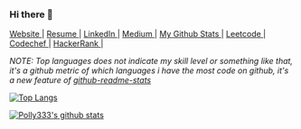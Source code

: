 ### Hi there 👋


<a href="https://jayvardhanrathi.tech">Website </a> |
<a href="https://resume.io/r/PlDFDZqAt">Resume </a> |
<a href="https://www.linkedin.com/in/rathi406/">LinkedIn </a> |
<a href="https://medium.com/@ourmine">Medium </a> |
<a href = "https://github.com/ComputerScientist-01/github-profile-summary" >My Github Stats </a> |
<a href="https://https://leetcode.com/jayvardhan/">Leetcode </a> |
<a href="https://www.codechef.com/users/ml_engineer">Codechef </a> |
<a href="https://www.hackerrank.com/rathi406">HackerRank </a> | 


*NOTE: Top languages does not indicate my skill level or something like that, it's a github metric of which languages i have the most code on github, it's a new feature of [github-readme-stats](https://github.com/anuraghazra/github-readme-stats)*

[![Top Langs](https://github-readme-stats.vercel.app/api/top-langs/?username=Polly333&layout=compact&theme=solarized-light)](https://github.com/anuraghazra/github-readme-stats)

[![Polly333's github stats](https://github-readme-stats.vercel.app/api?username=Polly333&show_icons=true&theme=solarized-light)](https://github.com/anuraghazra/github-readme-stats)

<!--
**Polly333/Polly333** is a ✨ _special_ ✨ repository because its `README.md` (this file) appears on your GitHub profile.

Here are some ideas to get you started:

- 🔭 I’m currently working on ...
- 🌱 I’m currently learning ...
- 👯 I’m looking to collaborate on ...
- 🤔 I’m looking for help with ...
- 💬 Ask me about ...
- 📫 How to reach me: ...
- 😄 Pronouns: ...
- ⚡ Fun fact: ...
-->
